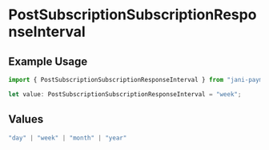 # PostSubscriptionSubscriptionResponseInterval

## Example Usage

```typescript
import { PostSubscriptionSubscriptionResponseInterval } from "jani-payments/models/operations";

let value: PostSubscriptionSubscriptionResponseInterval = "week";
```

## Values

```typescript
"day" | "week" | "month" | "year"
```